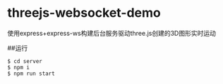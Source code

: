 # threejs-websocket-demo
使用express+express-ws构建后台服务驱动three.js创建的3D图形实时运动

##运行
```$xslt
$ cd server
$ npm i
$ npm run start
```
